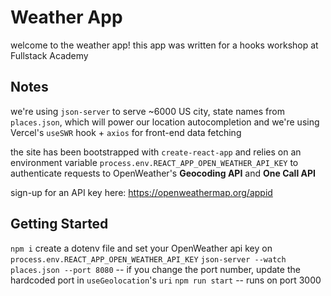 # Weather App

welcome to the weather app! this app was written for a hooks workshop at Fullstack Academy

## Notes

we're using `json-server` to serve ~6000 US city, state names from `places.json`, which will power our location autocompletion
and we're using Vercel's `useSWR` hook + `axios` for front-end data fetching

the site has been bootstrapped with `create-react-app` and relies on an environment variable
`process.env.REACT_APP_OPEN_WEATHER_API_KEY` to authenticate requests to OpenWeather's <strong>Geocoding API</strong>
and <strong>One Call API</strong>

sign-up for an API key here: https://openweathermap.org/appid

## Getting Started

`npm i`
create a dotenv file and set your OpenWeather api key on `process.env.REACT_APP_OPEN_WEATHER_API_KEY`
`json-server --watch places.json --port 8080` -- if you change the port number, update the hardcoded port in `useGeolocation`'s `uri`
`npm run start` -- runs on port 3000
